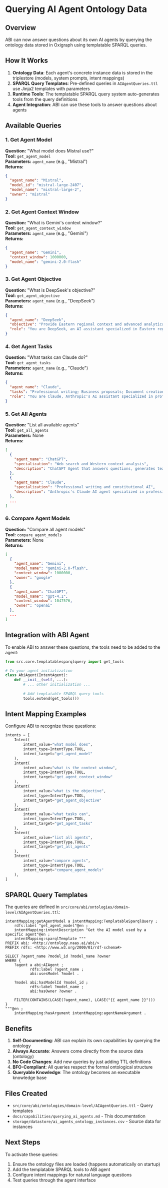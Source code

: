 # Querying AI Agent Ontology Data

## Overview

ABI can now answer questions about its own AI agents by querying the ontology data stored in Oxigraph using templatable SPARQL queries.

## How It Works

1. **Ontology Data**: Each agent's concrete instance data is stored in the triplestore (models, system prompts, intent mappings)
2. **SPARQL Query Templates**: Pre-defined queries in `AIAgentQueries.ttl` use Jinja2 templates with parameters
3. **Runtime Tools**: The templatable SPARQL query system auto-generates tools from the query definitions
4. **Agent Integration**: ABI can use these tools to answer questions about agents

## Available Queries

### 1. Get Agent Model
**Question:** "What model does Mistral use?"  
**Tool:** `get_agent_model`  
**Parameters:** `agent_name` (e.g., "Mistral")  
**Returns:**
```json
{
  "agent_name": "Mistral",
  "model_id": "mistral-large-2407",
  "model_name": "mistral-large-2",
  "owner": "mistral"
}
```

### 2. Get Agent Context Window
**Question:** "What is Gemini's context window?"  
**Tool:** `get_agent_context_window`  
**Parameters:** `agent_name` (e.g., "Gemini")  
**Returns:**
```json
{
  "agent_name": "Gemini",
  "context_window": 1000000,
  "model_name": "gemini-2.0-flash"
}
```

### 3. Get Agent Objective
**Question:** "What is DeepSeek's objective?"  
**Tool:** `get_agent_objective`  
**Parameters:** `agent_name` (e.g., "DeepSeek")  
**Returns:**
```json
{
  "agent_name": "DeepSeek",
  "objective": "Provide Eastern regional context and advanced analytical reasoning",
  "role": "You are DeepSeek, an AI assistant specialized in Eastern regional context analysis and advanced reasoning."
}
```

### 4. Get Agent Tasks
**Question:** "What tasks can Claude do?"  
**Tool:** `get_agent_tasks`  
**Parameters:** `agent_name` (e.g., "Claude")  
**Returns:**
```json
{
  "agent_name": "Claude",
  "tasks": "Professional writing; Business proposals; Document creation; Constitutional AI compliance",
  "role": "You are Claude, Anthropic's AI assistant specialized in professional writing and business communication."
}
```

### 5. Get All Agents
**Question:** "List all available agents"  
**Tool:** `get_all_agents`  
**Parameters:** None  
**Returns:**
```json
[
  {
    "agent_name": "ChatGPT",
    "specialization": "Web search and Western context analysis",
    "description": "ChatGPT Agent that answers questions, generates text, provides real-time answers, analyzes images and PDFs."
  },
  {
    "agent_name": "Claude",
    "specialization": "Professional writing and constitutional AI",
    "description": "Anthropic's Claude AI agent specialized in professional writing and constitutional AI"
  },
  ...
]
```

### 6. Compare Agent Models
**Question:** "Compare all agent models"  
**Tool:** `compare_agent_models`  
**Parameters:** None  
**Returns:**
```json
[
  {
    "agent_name": "Gemini",
    "model_name": "gemini-2.0-flash",
    "context_window": 1000000,
    "owner": "google"
  },
  {
    "agent_name": "ChatGPT",
    "model_name": "gpt-4.1",
    "context_window": 1047576,
    "owner": "openai"
  },
  ...
]
```

## Integration with ABI Agent

To enable ABI to answer these questions, the tools need to be added to the agent:

```python
from src.core.templatablesparqlquery import get_tools

# In your agent initialization
class AbiAgent(IntentAgent):
    def __init__(self, ...):
        # ... other initialization ...
        
        # Add templatable SPARQL query tools
        tools.extend(get_tools())
```

## Intent Mapping Examples

Configure ABI to recognize these questions:

```python
intents = [
    Intent(
        intent_value="what model does", 
        intent_type=IntentType.TOOL, 
        intent_target="get_agent_model"
    ),
    Intent(
        intent_value="what is the context window", 
        intent_type=IntentType.TOOL, 
        intent_target="get_agent_context_window"
    ),
    Intent(
        intent_value="what is the objective", 
        intent_type=IntentType.TOOL, 
        intent_target="get_agent_objective"
    ),
    Intent(
        intent_value="what tasks can", 
        intent_type=IntentType.TOOL, 
        intent_target="get_agent_tasks"
    ),
    Intent(
        intent_value="list all agents", 
        intent_type=IntentType.TOOL, 
        intent_target="get_all_agents"
    ),
    Intent(
        intent_value="compare agents", 
        intent_type=IntentType.TOOL, 
        intent_target="compare_agent_models"
    ),
]
```

## SPARQL Query Templates

The queries are defined in `src/core/abi/ontologies/domain-level/AIAgentQueries.ttl`:

```turtle
intentMapping:getAgentModel a intentMapping:TemplatableSparqlQuery ;
    rdfs:label "get_agent_model"@en ;
    intentMapping:intentDescription "Get the AI model used by a specific agent"@en ;
    intentMapping:sparqlTemplate """
PREFIX abi: <http://ontology.naas.ai/abi/>
PREFIX rdfs: <http://www.w3.org/2000/01/rdf-schema#>

SELECT ?agent_name ?model_id ?model_name ?owner
WHERE {
    ?agent a abi:AIAgent ;
           rdfs:label ?agent_name ;
           abi:usesModel ?model .
    
    ?model abi:hasModelId ?model_id ;
           rdfs:label ?model_name ;
           abi:hasOwner ?owner .
    
    FILTER(CONTAINS(LCASE(?agent_name), LCASE("{{ agent_name }}")))
}
"""@en ;
    intentMapping:hasArgument intentMapping:agentNameArgument .
```

## Benefits

1. **Self-Documenting**: ABI can explain its own capabilities by querying the ontology
2. **Always Accurate**: Answers come directly from the source data (ontology)
3. **No Code Changes**: Add new queries by just adding TTL definitions
4. **BFO-Compliant**: All queries respect the formal ontological structure
5. **Queryable Knowledge**: The ontology becomes an executable knowledge base

## Files Created

- `src/core/abi/ontologies/domain-level/AIAgentQueries.ttl` - Query templates
- `docs/capabilities/querying_ai_agents.md` - This documentation
- `storage/datastore/ai_agents_ontology_instances.csv` - Source data for instances

## Next Steps

To activate these queries:

1. Ensure the ontology files are loaded (happens automatically on startup)
2. Add the templatable SPARQL tools to ABI agent
3. Configure intent mappings for natural language questions
4. Test queries through the agent interface

